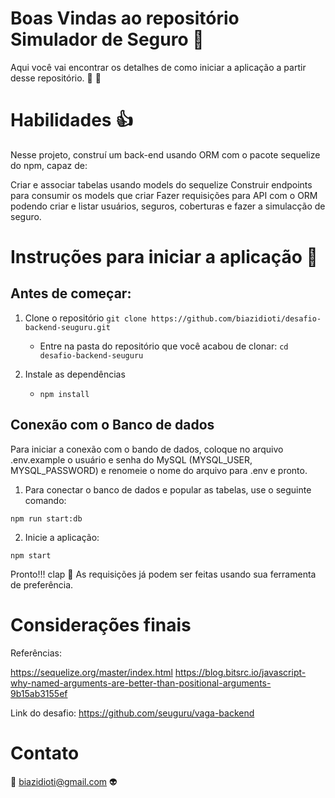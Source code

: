 # Boas Vindas ao repositório Simulador de Seguro :sparkler:

Aqui você vai encontrar os detalhes de como iniciar a aplicação a partir desse repositório. 🚀 :rocket: 

# Habilidades :+1:

Nesse projeto, construí um back-end usando ORM com o pacote sequelize do npm, capaz de:

Criar e associar tabelas usando models do sequelize
Construir endpoints para consumir os models que criar
Fazer requisições para API com o ORM podendo criar e listar usuários, seguros, coberturas e fazer a simulacção de seguro.

# Instruções para iniciar a aplicação :star2:

## Antes de começar:

1. Clone o repositório
    `git clone https://github.com/biazidioti/desafio-backend-seuguru.git`

    - Entre na pasta do repositório que você acabou de clonar:
    `cd desafio-backend-seuguru`

2. Instale as dependências

    - `npm install`

## Conexão com o Banco de dados

Para iniciar a conexão com o bando de dados, coloque no arquivo .env.example o usuário e senha do MySQL (MYSQL_USER, MYSQL_PASSWORD) e renomeie o nome do arquivo para .env e pronto.

1. Para conectar o banco de dados e popular as tabelas, use o seguinte comando:

`npm run start:db`

2. Inicie a aplicação:

`npm start`

Pronto!!! clap :clap: As requisições já podem ser feitas usando sua ferramenta de preferência.

# Considerações finais

Referências:

https://sequelize.org/master/index.html
https://blog.bitsrc.io/javascript-why-named-arguments-are-better-than-positional-arguments-9b15ab3155ef

Link do desafio:
https://github.com/seuguru/vaga-backend

# Contato

:email: biazidioti@gmail.com :alien: